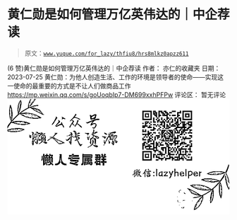 # 黄仁勋是如何管理万亿英伟达的｜中企荐读

> 原文：[`www.yuque.com/for_lazy/thfiu8/hrs8mlkz0apzz611`](https://www.yuque.com/for_lazy/thfiu8/hrs8mlkz0apzz611)

<ne-h2 id="c63f067c" data-lake-id="c63f067c"><ne-heading-ext><ne-heading-anchor></ne-heading-anchor><ne-heading-fold></ne-heading-fold></ne-heading-ext><ne-heading-content><ne-text id="u571a883d">(6 赞)黄仁勋是如何管理万亿英伟达的｜中企荐读</ne-text></ne-heading-content></ne-h2> <ne-p id="ua7c98b53" data-lake-id="ua7c98b53"><ne-text id="udd5cd691">作者： 亦仁的收藏夹</ne-text></ne-p> <ne-p id="u0be184ed" data-lake-id="u0be184ed"><ne-text id="uc1986dfe">日期：2023-07-25</ne-text></ne-p> <ne-p id="u473972c4" data-lake-id="u473972c4"><ne-text id="u5f7ce09c">黄仁勋：为他人创造生活、工作的环境是领导者的使命——实现这一使命的最重要的方式是不让人们做商品工作</ne-text></ne-p> <ne-p id="ua0456255" data-lake-id="ua0456255">[<ne-text id="ub1d551bc">https://mp.weixin.qq.com/s/goUoqbIp7-DM699xxhPFPw</ne-text>](https://mp.weixin.qq.com/s/goUoqbIp7-DM699xxhPFPw)</ne-p> <ne-hole id="uc1dd83aa" data-lake-id="uc1dd83aa"><ne-card data-card-name="hr" data-card-type="block" id="c8gkJ" data-event-boundary="card"><ne-p id="u734dd776" data-lake-id="u734dd776"><ne-text id="u6f256e53">评论区：</ne-text></ne-p> <ne-p id="ufa383362" data-lake-id="ufa383362"><ne-text id="ud80c84a0">暂无评论</ne-text></ne-p> <ne-p id="ube3e0cd8" data-lake-id="ube3e0cd8"><ne-card data-card-name="image" data-card-type="inline" id="ISwAq" data-event-boundary="card">![](img/894d30a529e7c37bcd3392323c99941c.png)  <ne-hole id="u355a25e8" data-lake-id="u355a25e8"><ne-card data-card-name="hr" data-card-type="block" id="jwdyv" data-event-boundary="card"></ne-card></ne-hole></ne-card></ne-p></ne-card></ne-hole>